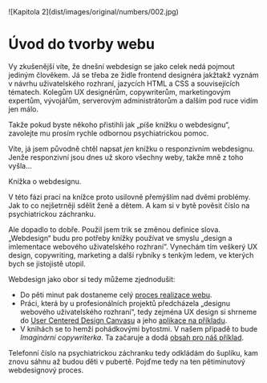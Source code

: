 <div class="new-page" markdown="1">
![Kapitola 2](dist/images/original/numbers/002.jpg)
</div>

# Úvod do tvorby webu

Vy zkušenější víte, že dnešní webdesign se jako celek nedá pojmout jediným člověkem. Já se třeba ze židle frontend designéra jakžtakž vyznám v návrhu uživatelského rozhraní, jazycích HTML a CSS a souvisejících tématech. Kolegům UX designérům, copywriterům, marketingovým expertům, vývojářům, serverovým administrátorům a dalším pod ruce vidím jen málo.

Takže pokud byste někoho přistihli jak „píše knížku o webdesignu“, zavolejte mu prosím rychle odbornou psychiatrickou pomoc.

Víte, já jsem původně chtěl napsat *jen* knížku o responzivním webdesignu. Jenže responzivní jsou dnes už skoro všechny weby, takže mně z toho vyšla…

Knížka o webdesignu.

V této fázi prací na knížce proto usilovně přemýšlím nad dvěmi problémy. Jak to co nejšetrněji sdělit ženě a dětem. A kam si v bytě pověsit číslo na psychiatrickou záchranku.

Ale dopadlo to dobře. Použil jsem trik se změnou definice slova. „Webdesign“ budu pro potřeby knížky používat ve smyslu „design a imlementace webového uživatelského rozhraní“. Vynechám tím veškerý UX design, copywriting, marketing a další rybníky s tenkým ledem, ve kterých bych se jistojistě utopil.

Webdesign jako obor si tedy můžeme zjednodušit:

- Do pěti minut pak dostaneme celý [proces realizace webu](zaklady-procesu.md). 
- Práci, která by u profesionálních projektů předcházela „designu webového uživatelského rozhraní“, tedy zejména UX design si shrneme do [User Centered Design Canvasu](design-canvas.md) a jeho [aplikace na příkladu](priklad-ux-canvas.md). 
- V knihách se to hemží pohádkovými bytostmi. V našem připadě to bude *Imaginární copywriterka*. Ta začaruje a dodá [obsah pro náš příklad](priklad-obsah.md). 

Telefonní číslo na psychiatrickou záchranku tedy odkládám do šuplíku, kam znovu sáhnu až budou děti v pubertě. Pojďme tedy na ten pětiminutový webdesignový proces.
